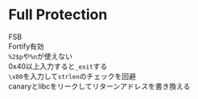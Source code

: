 # Full Protection
FSB  
Fortify有効  
`%2$p`や`%n`が使えない  
0x40以上入力すると`_exit`する  
`\x00`を入力して`strlen`のチェックを回避  
canaryとlibcをリークしてリターンアドレスを書き換える    
